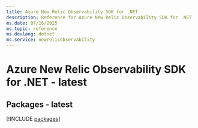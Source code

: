 ```yaml
---
title: Azure New Relic Observability SDK for .NET
description: Reference for Azure New Relic Observability SDK for .NET
ms.date: 07/16/2025
ms.topic: reference
ms.devlang: dotnet
ms.service: newrelicobservability
---
```

# Azure New Relic Observability SDK for .NET - latest
## Packages - latest
[!INCLUDE [packages](new-relic-observability-index.md)]